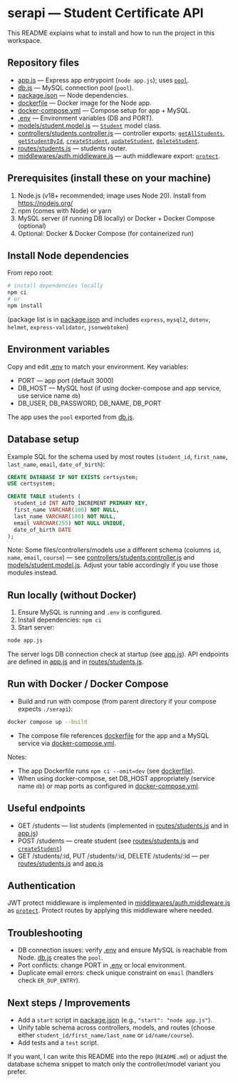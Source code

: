 # serapi — Student Certificate API

This README explains what to install and how to run the project in this workspace.

## Repository files
- [app.js](app.js) — Express app entrypoint (`node app.js`); uses [`pool`](db.js).
- [db.js](db.js) — MySQL connection pool (`pool`).
- [package.json](package.json) — Node dependencies.
- [dockerfile](dockerfile) — Docker image for the Node app.
- [docker-compose.yml](docker-compose.yml) — Compose setup for app + MySQL.
- [.env](.env) — Environment variables (DB and PORT).
- [models/student.model.js](models/student.model.js) — [`Student`](models/student.model.js) model class.
- [controllers/students.controller.js](controllers/students.controller.js) — controller exports: [`getAllStudents`](controllers/students.controller.js), [`getStudentById`](controllers/students.controller.js), [`createStudent`](controllers/students.controller.js), [`updateStudent`](controllers/students.controller.js), [`deleteStudent`](controllers/students.controller.js).
- [routes/students.js](routes/students.js) — students router.
- [middlewares/auth.middleware.js](middlewares/auth.middleware.js) — auth middleware export: [`protect`](middlewares/auth.middleware.js).

## Prerequisites (install these on your machine)
1. Node.js (v18+ recommended; image uses Node 20). Install from https://nodejs.org/
2. npm (comes with Node) or yarn
3. MySQL server (if running DB locally) or Docker + Docker Compose (optional)
4. Optional: Docker & Docker Compose (for containerized run)

## Install Node dependencies
From repo root:
```sh
# install dependencies locally
npm ci
# or
npm install
```
(package list is in [package.json](package.json) and includes `express`, `mysql2`, `dotenv`, `helmet`, `express-validator`, `jsonwebtoken`)

## Environment variables
Copy and edit [.env](.env) to match your environment. Key variables:
- PORT — app port (default 3000)
- DB_HOST — MySQL host (if using docker-compose and app service, use service name `db`)
- DB_USER, DB_PASSWORD, DB_NAME, DB_PORT

The app uses the `pool` exported from [db.js](db.js).

## Database setup
Example SQL for the schema used by most routes (`student_id`, `first_name`, `last_name`, `email`, `date_of_birth`):
```sql
CREATE DATABASE IF NOT EXISTS certsystem;
USE certsystem;

CREATE TABLE students (
  student_id INT AUTO_INCREMENT PRIMARY KEY,
  first_name VARCHAR(100) NOT NULL,
  last_name VARCHAR(100) NOT NULL,
  email VARCHAR(255) NOT NULL UNIQUE,
  date_of_birth DATE
);
```

Note: Some files/controllers/models use a different schema (columns `id`, `name`, `email`, `course`) — see [controllers/students.controller.js](controllers/students.controller.js) and [models/student.model.js](models/student.model.js). Adjust your table accordingly if you use those modules instead.

## Run locally (without Docker)
1. Ensure MySQL is running and `.env` is configured.
2. Install dependencies: `npm ci`
3. Start server:
```sh
node app.js
```
The server logs DB connection check at startup (see [app.js](app.js)). API endpoints are defined in [app.js](app.js) and in [routes/students.js](routes/students.js).

## Run with Docker / Docker Compose
- Build and run with compose (from parent directory if your compose expects `./serapi`):
```sh
docker compose up --build
```
- The compose file references [dockerfile](dockerfile) for the app and a MySQL service via [docker-compose.yml](docker-compose.yml).

Notes:
- The app Dockerfile runs `npm ci --omit=dev` (see [dockerfile](dockerfile)).
- When using docker-compose, set DB_HOST appropriately (service name `db`) or map ports as configured in [docker-compose.yml](docker-compose.yml).

## Useful endpoints
- GET /students — list students (implemented in [routes/students.js](routes/students.js) and in [app.js](app.js))
- POST /students — create student (see [routes/students.js](routes/students.js) and [`createStudent`](controllers/students.controller.js))
- GET /students/:id, PUT /students/:id, DELETE /students/:id — per [routes/students.js](routes/students.js) and [app.js](app.js)

## Authentication
JWT protect middleware is implemented in [middlewares/auth.middleware.js](middlewares/auth.middleware.js) as [`protect`](middlewares/auth.middleware.js). Protect routes by applying this middleware where needed.

## Troubleshooting
- DB connection issues: verify [.env](.env) and ensure MySQL is reachable from Node. [db.js](db.js) creates the `pool`.
- Port conflicts: change PORT in [.env](.env) or local environment.
- Duplicate email errors: check unique constraint on `email` (handlers check `ER_DUP_ENTRY`).

## Next steps / Improvements
- Add a `start` script in [package.json](package.json) (e.g., `"start": "node app.js"`).
- Unify table schema across controllers, models, and routes (choose either `student_id/first_name/last_name` or `id/name/course`).
- Add tests and a `test` script.

If you want, I can write this README into the repo (`README.md`) or adjust the database schema snippet to match only the controller/model variant you prefer.
